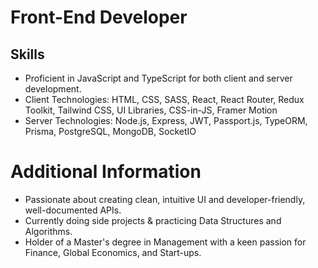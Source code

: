 # Front-End Developer

## Skills
- Proficient in JavaScript and TypeScript for both client and server development.
- Client Technologies: HTML, CSS, SASS, React, React Router, Redux Toolkit, Tailwind CSS, UI Libraries, CSS-in-JS, Framer Motion
- Server Technologies: Node.js, Express, JWT, Passport.js, TypeORM, Prisma, PostgreSQL, MongoDB, SocketIO

# Additional Information
- Passionate about creating clean, intuitive UI and developer-friendly, well-documented APIs.
- Currently doing side projects & practicing Data Structures and Algorithms.
- Holder of a Master's degree in Management with a keen passion for Finance, Global Economics, and Start-ups.
